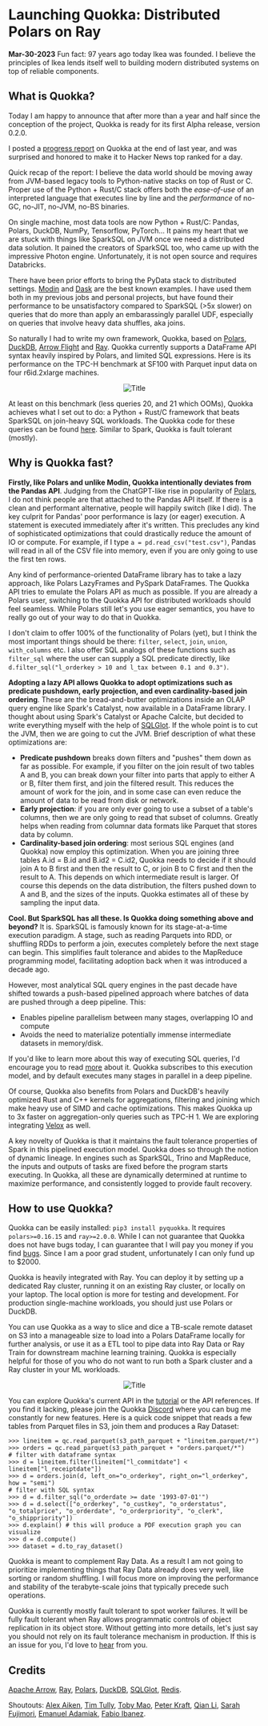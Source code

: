 # Launching Quokka: Distributed Polars on Ray
**Mar-30-2023** Fun fact: 97 years ago today Ikea was founded. I believe the principles of Ikea lends itself well to building modern distributed systems on top of reliable components.

## What is Quokka?

Today I am happy to announce that after more than a year and half since the conception of the project, Quokka is ready for its first Alpha release, version 0.2.0.

I posted a [progress report](https://github.com/marsupialtail/quokka/blob/master/blog/why.md) on Quokka at the end of last year, and was surprised and honored to make it to Hacker News top ranked for a day. 

Quick recap of the report: I believe the data world should be moving away from JVM-based legacy tools to Python-native stacks on top of Rust or C. Proper use of the Python + Rust/C stack offers both the *ease-of-use* of an interpreted language that executes line by line and the *performance* of no-GC, no-JIT, no-JVM, no-BS binaries.

On single machine, most data tools are now Python + Rust/C: Pandas, Polars, DuckDB, NumPy, Tensorflow, PyTorch... It pains my heart that we are stuck with things like SparkSQL on JVM once we need a distributed data solution. It pained the creators of SparkSQL too, who came up with the impressive Photon engine. Unfortunately, it is not open source and requires Databricks. 

There have been prior efforts to bring the PyData stack to distributed settings. [Modin](https://github.com/modin-project/modin) and [Dask](https://github.com/dask/dask) are the best known examples. I have used them both in my previous jobs and personal projects, but have found their performance to be unsatisfactory compared to SparkSQL (>5x slower) on queries that do more than apply an embarassingly parallel UDF, especially on queries that involve heavy data shuffles, aka joins.

So naturally I had to write my own framework, Quokka, based on [Polars](https://github.com/pola-rs/polars), [DuckDB](https://github.com/duckdb/duckdb), [Arrow Flight](https://github.com/apache/arrow) and [Ray](https://github.com/ray-project/ray). Quokka currently supports a DataFrame API syntax heavily inspired by Polars, and limited SQL expressions. Here is its performance on the TPC-H benchmark at SF100 with Parquet input data on four r6id.2xlarge machines. 

<p align="center">
  <img src="https://github.com/marsupialtail/quokka/blob/master/docs/docs/tpch-parquet.svg?raw=true" alt="Title"/>
</p>

At least on this benchmark (less queries 20, and 21 which OOMs), Quokka achieves what I set out to do: a Python + Rust/C framework that beats SparkSQL on join-heavy SQL workloads. The Quokka code for these queries can be found [here](https://github.com/marsupialtail/quokka/blob/master/apps/tpc-h/tpch.py). Similar to Spark, Quokka is fault tolerant (mostly).

## Why is Quokka fast?

**Firstly, like Polars and unlike Modin, Quokka intentionally deviates from the Pandas API**. Judging from the ChatGPT-like rise in popularity of [Polars](https://github.com/pola-rs/polars/stargazers), I do not think people are that attached to the Pandas API itself. If there is a clean and performant alternative, people will happily switch (like I did). The key culprit for Pandas' poor performance is lazy (or eager) execution. A statement is executed immediately after it's written. This precludes any kind of sophisticated optimizations that could drastically reduce the amount of IO or compute. For example, if I type `a = pd.read_csv("test.csv")`, Pandas will read in all of the CSV file into memory, even if you are only going to use the first ten rows.

Any kind of performance-oriented DataFrame library has to take a lazy approach, like Polars LazyFrames and PySpark DataFrames. The Quokka API tries to emulate the Polars API as much as possible. If you are already a Polars user, switching to the Quokka API for distributed workloads should feel seamless. While Polars still let's you use eager semantics, you have to really go out of your way to do that in Quokka.

I don't claim to offer 100% of the functionality of Polars (yet), but I think the most important things should be there: `filter`, `select`, `join`, `union`, `with_columns` etc. I also offer SQL analogs of these functions such as `filter_sql` where the user can supply a SQL predicate directly, like `d.filter_sql("l_orderkey > 10 and l_tax between 0.1 and 0.3")`. 

**Adopting a lazy API allows Quokka to adopt optimizations such as predicate pushdown, early projection, and even cardinality-based join ordering**. These are the bread-and-butter optimizations inside an OLAP query engine like Spark's Catalyst, now available in a DataFrame library. I thought about using Spark's Catalyst or Apache Calcite, but decided to write everything myself with the help of [SQLGlot](https://github.com/tobymao/sqlglot). If the whole point is to cut the JVM, then we are going to cut the JVM. Brief description of what these optimizations are:
- **Predicate pushdown** breaks down filters and "pushes" them down as far as possible. For example, if you filter on the join result of two tables A and B, you can break down your filter into parts that apply to either A or B, filter them first, and join the filtered result. This reduces the amount of work for the join, and in some case can even reduce the amount of data to be read from disk or network.
- **Early projection**: if you are only ever going to use a subset of a table's columns, then we are only going to read that subset of columns. Greatly helps when reading from columnar data formats like Parquet that stores data by column.
- **Cardinality-based join ordering**: most serious SQL engines (and Quokka) now employ this optimization. When you are joining three tables A.id = B.id and B.id2 = C.id2, Quokka needs to decide if it should join A to B first and then the result to C, or join B to C first and then the result to A. This depends on which intermediate result is larger. Of course this depends on the data distribution, the filters pushed down to A and B, and the sizes of the inputs. Quokka estimates all of these by sampling the input data. 

**Cool. But SparkSQL has all these. Is Quokka doing something above and beyond?**   It is. SparkSQL is famously known for its stage-at-a-time execution paradigm. A stage, such as reading Parquets into RDD, or shuffling RDDs to perform a join, executes completely before the next stage can begin. This simplifies fault tolerance and abides to the MapReduce programming model, facilitating adoption back when it was introduced a decade ago.

However, most analytical SQL query engines in the past decade have shifted towards a push-based pipelined approach where batches of data are pushed through a deep pipeline. This: 
- Enables pipeline parallelism between many stages, overlapping IO and compute
- Avoids the need to materialize potentially immense intermediate datasets in memory/disk. 

If you'd like to learn more about this way of executing SQL queries, I'd encourage you to read [more](https://db.in.tum.de/~leis/papers/morsels.pdf) about it. Quokka subscribes to this execution model, and by default executes many stages in parallel in a deep pipeline. 

Of course, Quokka also benefits from Polars and DuckDB's heavily optimized Rust and C++ kernels for aggregations, filtering and joining which make heavy use of SIMD and cache optimizations. This makes Quokka up to 3x faster on aggregation-only queries such as TPC-H 1. We are exploring integrating [Velox](https://github.com/facebookincubator/velox) as well.

A key novelty of Quokka is that it maintains the fault tolerance properties of Spark in this pipelined execution model. Quokka does so through the notion of dynamic lineage. In engines such as SparkSQL, Trino and MapReduce, the inputs and outputs of tasks are fixed before the program starts executing. In Quokka, all these are dynamically determined at runtime to maximize performance, and consistently logged to provide fault recovery.

## How to use Quokka?

Quokka can be easily installed: `pip3 install pyquokka`. It requires `polars>=0.16.15` and `ray>=2.0.0`. While I can not guarantee that Quokka does not have bugs today, I can guarantee that I will pay you money if you find [bugs](https://marsupialtail.github.io/quokka/). Since I am a poor grad student, unfortunately I can only fund up to $2000. 

Quokka is heavily integrated with Ray. You can deploy it by setting up a dedicated Ray cluster, running it on an existing Ray cluster, or locally on your laptop. The local option is more for testing and development. For production single-machine workloads, you should just use Polars or DuckDB. 

You can use Quokka as a way to slice and dice a TB-scale remote dataset on S3 into a manageable size to load into a Polars DataFrame locally for further analysis, or use it as a ETL tool to pipe data into Ray Data or Ray Train for downstream machine learning training. Quokka is especially helpful for those of you who do not want to run both a Spark cluster and a Ray cluster in your ML workloads.

<p align="center">
  <img src="https://github.com/marsupialtail/quokka/blob/master/docs/docs/intended_use.svg?raw=true" alt="Title"/>
</p>

You can explore Quokka's current API in the [tutorial](https://marsupialtail.github.io/quokka/simple/) or the API references. If you find it lacking, please join the Quokka [Discord](https://discord.gg/6ujVV9HAg3) where you can bug me constantly for new features. Here is a quick code snippet that reads a few tables from Parquet files in S3, join them and produces a Ray Dataset: 
```
>>> lineitem = qc.read_parquet(s3_path_parquet + "lineitem.parquet/*")
>>> orders = qc.read_parquet(s3_path_parquet + "orders.parquet/*")
# filter with dataframe syntax
>>> d = lineitem.filter(lineitem["l_commitdate"] < lineitem["l_receiptdate"])
>>> d = orders.join(d, left_on="o_orderkey", right_on="l_orderkey", how = "semi")
# filter with SQL syntax
>>> d = d.filter_sql("o_orderdate >= date '1993-07-01'")
>>> d = d.select(["o_orderkey", "o_custkey", "o_orderstatus", "o_totalprice", "o_orderdate", "o_orderpriority", "o_clerk", "o_shippriority"])
>>> d.explain() # this will produce a PDF execution graph you can visualize 
>>> d = d.compute()
>>> dataset = d.to_ray_dataset()
```

Quokka is meant to complement Ray Data. As a result I am not going to prioritize implementing things that Ray Data already does very well, like sorting or random shuffling. I will focus more on improving the performance and stability of the terabyte-scale joins that typically precede such operations. 

Quokka is currently mostly fault tolerant to spot worker failures. It will be fully fault tolerant when Ray allows programmatic controls of object replication in its object store. Without getting into more details, let's just say you should not rely on its fault tolerance mechanism in production. If this is an issue for you, I'd love to [hear]((https://discord.gg/6ujVV9HAg3) ) from you.

## Credits
[Apache Arrow](https://github.com/apache/arrow), [Ray](https://github.com/ray-project/ray), [Polars](https://github.com/pola-rs/polars), [DuckDB](https://github.com/duckdb/duckdb), [SQLGlot](https://github.com/tobymao/sqlglot), [Redis](https://github.com/redis/redis). 

Shoutouts: [Alex Aiken](https://www.linkedin.com/in/alex-aiken-575aa7b7/), [Tim Tully](https://www.linkedin.com/in/timothytully/), [Toby Mao](https://www.linkedin.com/in/toby-mao/), [Peter Kraft](https://www.linkedin.com/in/peter-kraft-110318b0/), [Qian Li](https://www.linkedin.com/in/qianli15/), [Sarah Fujimori](https://www.linkedin.com/in/sarah-fujimori/), [Emanuel Adamiak](https://www.linkedin.com/in/emanuel-adamiak-699a27236/), [Fabio Ibanez](https://www.linkedin.com/in/fabioibanez/). 
